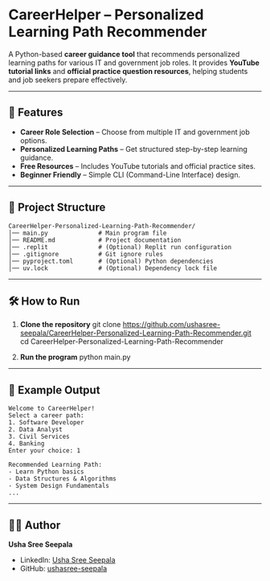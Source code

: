 # CareerHelper – Personalized Learning Path Recommender

A Python-based **career guidance tool** that recommends personalized learning paths for various IT and government job roles. It provides **YouTube tutorial links** and **official practice question resources**, helping students and job seekers prepare effectively.

---

## 🚀 Features
- **Career Role Selection** – Choose from multiple IT and government job options.
- **Personalized Learning Paths** – Get structured step-by-step learning guidance.
- **Free Resources** – Includes YouTube tutorials and official practice sites.
- **Beginner Friendly** – Simple CLI (Command-Line Interface) design.

---

## 📂 Project Structure
    CareerHelper-Personalized-Learning-Path-Recommender/
    │── main.py              # Main program file
    │── README.md            # Project documentation
    │── .replit              # (Optional) Replit run configuration
    │── .gitignore           # Git ignore rules
    │── pyproject.toml       # (Optional) Python dependencies
    │── uv.lock              # (Optional) Dependency lock file

---

## 🛠 How to Run

1. **Clone the repository**
    git clone https://github.com/ushasree-seepala/CareerHelper-Personalized-Learning-Path-Recommender.git  
    cd CareerHelper-Personalized-Learning-Path-Recommender

2. **Run the program**
    python main.py

---

## 📌 Example Output
    Welcome to CareerHelper!
    Select a career path:
    1. Software Developer
    2. Data Analyst
    3. Civil Services
    4. Banking
    Enter your choice: 1

    Recommended Learning Path:
    - Learn Python basics
    - Data Structures & Algorithms
    - System Design Fundamentals
    ...

---

## 👩‍💻 Author
**Usha Sree Seepala**  

- LinkedIn: [Usha Sree Seepala](https://www.linkedin.com/in/ushasree-seepala-359190264/)  
- GitHub: [ushasree-seepala](https://github.com/ushasree-seepala)
